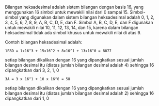 Bilangan heksadesimal adalah sistem bilangan dengan basis 16, yang menggunakan 16 simbol untuk mewakili nilai dari 0 sampai 15. Simbol-simbol yang digunakan dalam sistem bilangan heksadesimal adalah 0, 1, 2, 3, 4, 5, 6, 7, 8, 9, A, B, C, D, E, dan F. Simbol A, B, C, D, E, dan F digunakan untuk mewakili nilai 10, 11, 12, 13, 14, dan 15, karena dalam bilangan heksadesimal tidak ada simbol khusus untuk mewakili nilai di atas 9.

Contoh bilangan heksadesimal adalah:

	1F8D = 1x16^3 + 15x16^2 + 8x16^1 + 13x16^0 = 8077 

setiap bilangan dikalikan dengan 16 yang dipangkatkan sesuai jumlah bilangan desimal itu (diatas jumlah bilangan desimal adalah 4) sehingga 16 dipangkatkan dari 3, 2, 1, 0

	3A = 3 x 16^1 + 10 x 16^0 = 58

setiap bilangan dikalikan dengan 16 yang dipangkatkan sesuai jumlah bilangan desimal itu (diatas jumlah bilangan desimal adalah 2) sehingga 16 dipangkatkan dari 1, 0